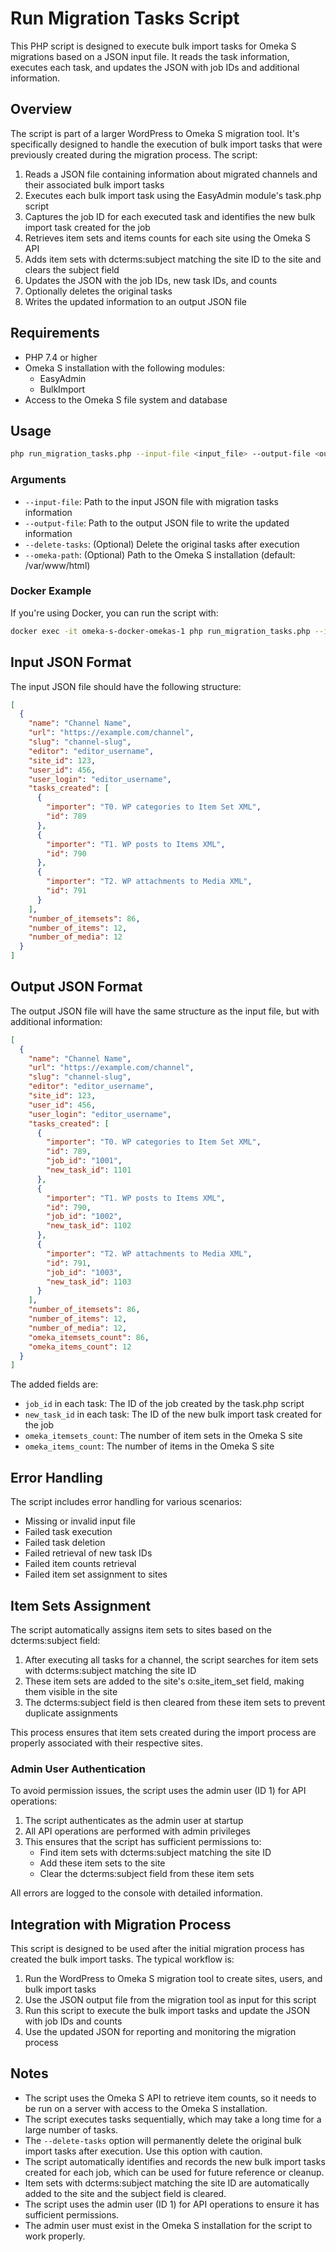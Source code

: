 # Run Migration Tasks Script

This PHP script is designed to execute bulk import tasks for Omeka S migrations based on a JSON input file. It reads the task information, executes each task, and updates the JSON with job IDs and additional information.

## Overview

The script is part of a larger WordPress to Omeka S migration tool. It's specifically designed to handle the execution of bulk import tasks that were previously created during the migration process. The script:

1. Reads a JSON file containing information about migrated channels and their associated bulk import tasks
2. Executes each bulk import task using the EasyAdmin module's task.php script
3. Captures the job ID for each executed task and identifies the new bulk import task created for the job
4. Retrieves item sets and items counts for each site using the Omeka S API
5. Adds item sets with dcterms:subject matching the site ID to the site and clears the subject field
6. Updates the JSON with the job IDs, new task IDs, and counts
7. Optionally deletes the original tasks
8. Writes the updated information to an output JSON file

## Requirements

- PHP 7.4 or higher
- Omeka S installation with the following modules:
  - EasyAdmin
  - BulkImport
- Access to the Omeka S file system and database

## Usage

```bash
php run_migration_tasks.php --input-file <input_file> --output-file <output_file> [--delete-tasks] [--omeka-path <path>]
```

### Arguments

- `--input-file`: Path to the input JSON file with migration tasks information
- `--output-file`: Path to the output JSON file to write the updated information
- `--delete-tasks`: (Optional) Delete the original tasks after execution
- `--omeka-path`: (Optional) Path to the Omeka S installation (default: /var/www/html)

### Docker Example

If you're using Docker, you can run the script with:

```bash
docker exec -it omeka-s-docker-omekas-1 php run_migration_tasks.php --input-file /path/to/input.json --output-file /path/to/output.json --delete-tasks
```

## Input JSON Format

The input JSON file should have the following structure:

```json
[
  {
    "name": "Channel Name",
    "url": "https://example.com/channel",
    "slug": "channel-slug",
    "editor": "editor_username",
    "site_id": 123,
    "user_id": 456,
    "user_login": "editor_username",
    "tasks_created": [
      {
        "importer": "T0. WP categories to Item Set XML",
        "id": 789
      },
      {
        "importer": "T1. WP posts to Items XML",
        "id": 790
      },
      {
        "importer": "T2. WP attachments to Media XML",
        "id": 791
      }
    ],
    "number_of_itemsets": 86,
    "number_of_items": 12,
    "number_of_media": 12
  }
]
```

## Output JSON Format

The output JSON file will have the same structure as the input file, but with additional information:

```json
[
  {
    "name": "Channel Name",
    "url": "https://example.com/channel",
    "slug": "channel-slug",
    "editor": "editor_username",
    "site_id": 123,
    "user_id": 456,
    "user_login": "editor_username",
    "tasks_created": [
      {
        "importer": "T0. WP categories to Item Set XML",
        "id": 789,
        "job_id": "1001",
        "new_task_id": 1101
      },
      {
        "importer": "T1. WP posts to Items XML",
        "id": 790,
        "job_id": "1002",
        "new_task_id": 1102
      },
      {
        "importer": "T2. WP attachments to Media XML",
        "id": 791,
        "job_id": "1003",
        "new_task_id": 1103
      }
    ],
    "number_of_itemsets": 86,
    "number_of_items": 12,
    "number_of_media": 12,
    "omeka_itemsets_count": 86,
    "omeka_items_count": 12
  }
]
```

The added fields are:
- `job_id` in each task: The ID of the job created by the task.php script
- `new_task_id` in each task: The ID of the new bulk import task created for the job
- `omeka_itemsets_count`: The number of item sets in the Omeka S site
- `omeka_items_count`: The number of items in the Omeka S site

## Error Handling

The script includes error handling for various scenarios:
- Missing or invalid input file
- Failed task execution
- Failed task deletion
- Failed retrieval of new task IDs
- Failed item counts retrieval
- Failed item set assignment to sites

## Item Sets Assignment

The script automatically assigns item sets to sites based on the dcterms:subject field:

1. After executing all tasks for a channel, the script searches for item sets with dcterms:subject matching the site ID
2. These item sets are added to the site's o:site_item_set field, making them visible in the site
3. The dcterms:subject field is then cleared from these item sets to prevent duplicate assignments

This process ensures that item sets created during the import process are properly associated with their respective sites.

### Admin User Authentication

To avoid permission issues, the script uses the admin user (ID 1) for API operations:

1. The script authenticates as the admin user at startup
2. All API operations are performed with admin privileges
3. This ensures that the script has sufficient permissions to:
   - Find item sets with dcterms:subject matching the site ID
   - Add these item sets to the site
   - Clear the dcterms:subject field from these item sets

All errors are logged to the console with detailed information.

## Integration with Migration Process

This script is designed to be used after the initial migration process has created the bulk import tasks. The typical workflow is:

1. Run the WordPress to Omeka S migration tool to create sites, users, and bulk import tasks
2. Use the JSON output file from the migration tool as input for this script
3. Run this script to execute the bulk import tasks and update the JSON with job IDs and counts
4. Use the updated JSON for reporting and monitoring the migration process

## Notes

- The script uses the Omeka S API to retrieve item counts, so it needs to be run on a server with access to the Omeka S installation.
- The script executes tasks sequentially, which may take a long time for a large number of tasks.
- The `--delete-tasks` option will permanently delete the original bulk import tasks after execution. Use this option with caution.
- The script automatically identifies and records the new bulk import tasks created for each job, which can be used for future reference or cleanup.
- Item sets with dcterms:subject matching the site ID are automatically added to the site and the subject field is cleared.
- The script uses the admin user (ID 1) for API operations to ensure it has sufficient permissions.
- The admin user must exist in the Omeka S installation for the script to work properly.
